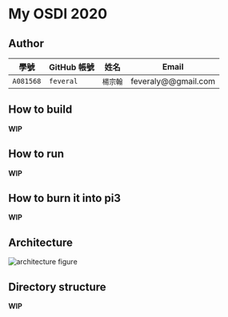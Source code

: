 # My OSDI 2020

## Author

| 學號 | GitHub 帳號 | 姓名 | Email |
| --- | ----------- | --- | --- |
|`A081568`| `feveral` | `楊宗翰` | feveraly@@gmail.com |

## How to build

**WIP**

## How to run

**WIP**

## How to burn it into pi3

**WIP**

## Architecture

![architecture figure]()

## Directory structure

**WIP**

